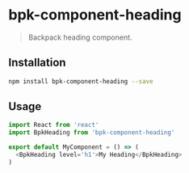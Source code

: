 # bpk-component-heading

> Backpack heading component.

## Installation

```sh
npm install bpk-component-heading --save
```

## Usage

```js
import React from 'react'
import BpkHeading from 'bpk-component-heading'

export default MyComponent = () => (
  <BpkHeading level='h1'>My Heading</BpkHeading>
)
```

